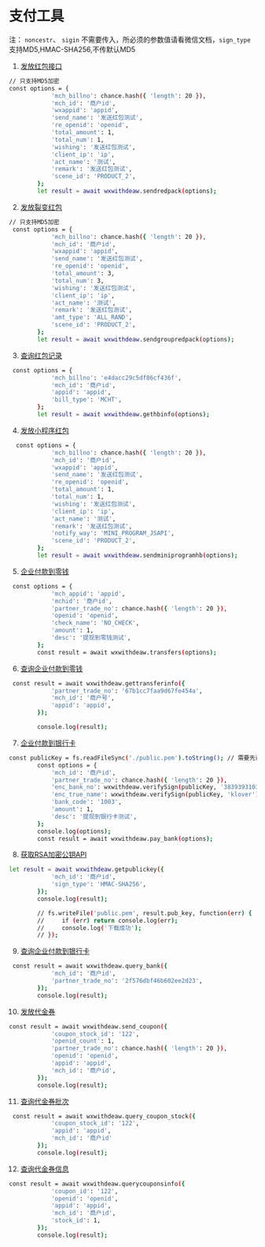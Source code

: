 # 支付工具
注： `noncestr`、 `sigin` 不需要传入，所必须的参数值请看微信文档，`sign_type`支持MD5,HMAC-SHA256,不传默认MD5

1. [发放红包接口](https://pay.weixin.qq.com/wiki/doc/api/tools/cash_coupon.php?chapter=13_4&index=3)
```bash
// 只支持MD5加密
const options = {
            'mch_billno': chance.hash({ 'length': 20 }),
            'mch_id': '商户id',
            'wxappid': 'appid',
            'send_name': '发送红包测试',
            're_openid': 'openid',
            'total_amount': 1,
            'total_num': 1,
            'wishing': '发送红包测试',
            'client_ip': 'ip',
            'act_name': '测试',
            'remark': '发送红包测试',
            'scene_id': 'PRODUCT_2',
        };
        let result = await wxwithdeaw.sendredpack(options);
```

2. [发放裂变红包](https://pay.weixin.qq.com/wiki/doc/api/tools/cash_coupon.php?chapter=13_5&index=4)
```bash
// 只支持MD5加密
 const options = {
            'mch_billno': chance.hash({ 'length': 20 }),
            'mch_id': '商户id',
            'wxappid': 'appid',
            'send_name': '发送红包测试',
            're_openid': 'openid',
            'total_amount': 3,
            'total_num': 3,
            'wishing': '发送红包测试',
            'client_ip': 'ip',
            'act_name': '测试',
            'remark': '发送红包测试',
            'amt_type': 'ALL_RAND',
            'scene_id': 'PRODUCT_2',
        };
        let result = await wxwithdeaw.sendgroupredpack(options);
```

3. [查询红包记录](https://pay.weixin.qq.com/wiki/doc/api/tools/cash_coupon.php?chapter=13_6&index=5)
```bash
 const options = {
            'mch_billno': 'e4dacc29c5df86cf436f',
            'mch_id': '商户id',
            'appid': 'appid',
            'bill_type': 'MCHT',
        };
        let result = await wxwithdeaw.gethbinfo(options);
```

4. [发放小程序红包](https://pay.weixin.qq.com/wiki/doc/api/tools/cash_coupon.php?chapter=18_2&index=3)
```bash
  const options = {
            'mch_billno': chance.hash({ 'length': 20 }),
            'mch_id': '商户id',
            'wxappid': 'appid',
            'send_name': '发送红包测试',
            're_openid': 'openid',
            'total_amount': 1,
            'total_num': 1,
            'wishing': '发送红包测试',
            'client_ip': 'ip',
            'act_name': '测试',
            'remark': '发送红包测试',
            'notify_way': 'MINI_PROGRAM_JSAPI',
            'scene_id': 'PRODUCT_2',
        };
        let result = await wxwithdeaw.sendminiprogramhb(options);
```

5. [企业付款到零钱](https://pay.weixin.qq.com/wiki/doc/api/tools/mch_pay.php?chapter=14_2)
```bash
 const options = {
            'mch_appid': 'appid',
            'mchid': '商户id',
            'partner_trade_no': chance.hash({ 'length': 20 }),
            'openid': 'openid',
            'check_name': 'NO_CHECK',
            'amount': 1,
            'desc': '提现到零钱测试',
        };
        const result = await wxwithdeaw.transfers(options);
```

6. [查询企业付款到零钱](https://pay.weixin.qq.com/wiki/doc/api/tools/mch_pay.php?chapter=14_3)
```bash
 const result = await wxwithdeaw.gettransferinfo({
            'partner_trade_no': '67b1cc7faa9d67fe454a',
            'mch_id': '商户号',
            'appid': 'appid',
        });

        console.log(result);
```

7. [企业付款到银行卡](https://pay.weixin.qq.com/wiki/doc/api/tools/mch_pay.php?chapter=24_2)
```bash
const publicKey = fs.readFileSync('./public.pem').toString(); // 需要先调用第8条把公钥下载到本地
        const options = {
            'mch_id': '商户id',
            'partner_trade_no': chance.hash({ 'length': 20 }),
            'enc_bank_no': wxwithdeaw.verifySign(publicKey, '383939310301023003183813910'),
            'enc_true_name': wxwithdeaw.verifySign(publicKey, 'klover'),
            'bank_code': '1003',
            'amount': 1,
            'desc': '提现到银行卡测试',
        };
        console.log(options);
        const result = await wxwithdeaw.pay_bank(options);
```

8. [获取RSA加密公钥API](https://pay.weixin.qq.com/wiki/doc/api/tools/mch_pay.php?chapter=24_7&index=4)
```bash
let result = await wxwithdeaw.getpublickey({
            'mch_id': '商户id',
            'sign_type': 'HMAC-SHA256',
        });
        console.log(result);

        // fs.writeFile('public.pem', result.pub_key, function(err) {
        //     if (err) return console.log(err);
        //     console.log('下载成功');
        // });
```

9. [查询企业付款到银行卡](https://pay.weixin.qq.com/wiki/doc/api/tools/mch_pay.php?chapter=24_3)
```bash
 const result = await wxwithdeaw.query_bank({
            'mch_id': '商户id',
            'partner_trade_no': '2f576dbf46b602ee2d23',
        });
        console.log(result);
```

10. [发放代金券](https://pay.weixin.qq.com/wiki/doc/api/tools/sp_coupon.php?chapter=12_3&index=4)
```bash
const result = await wxwithdeaw.send_coupon({
            'coupon_stock_id': '122',
            'openid_count': 1,
            'partner_trade_no': chance.hash({ 'length': 20 }),
            'openid': 'openid',
            'appid': 'appid',
            'mch_id': '商户id',
        });
        console.log(result);
```

11. [查询代金券批次](https://pay.weixin.qq.com/wiki/doc/api/tools/sp_coupon.php?chapter=12_4&index=5)
```bash
 const result = await wxwithdeaw.query_coupon_stock({
            'coupon_stock_id': '122',
            'appid': 'appid',
            'mch_id': '商户id'
        });
        console.log(result);
```

12. [查询代金券信息](https://pay.weixin.qq.com/wiki/doc/api/tools/sp_coupon.php?chapter=12_5&index=6)
```bash
const result = await wxwithdeaw.querycouponsinfo({
            'coupon_id': '122',
            'openid': 'openid',
            'appid': 'appid',
            'mch_id': '商户id',
            'stock_id': 1,
        });
        console.log(result);
```
